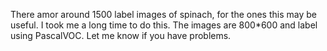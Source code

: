 There amor around 1500 label images of spinach, for the ones this may be useful. I took me a long time to do this. The images are 800*600 and label using PascalVOC. Let me know if you have problems.
